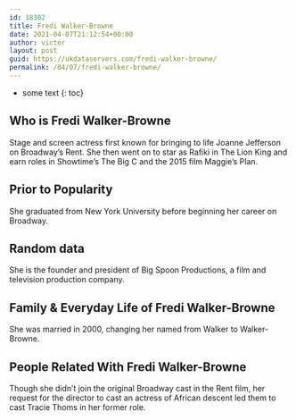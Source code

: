 ```yaml
---
id: 18302
title: Fredi Walker-Browne
date: 2021-04-07T21:12:54+00:00
author: victor
layout: post
guid: https://ukdataservers.com/fredi-walker-browne/
permalink: /04/07/fredi-walker-browne/
---
```


* some text
{: toc}


## Who is Fredi Walker-Browne



Stage and screen actress first known for bringing to life Joanne Jefferson on Broadway&#8217;s Rent. She then went on to star as Rafiki in The Lion King and earn roles in Showtime&#8217;s The Big C and the 2015 film Maggie&#8217;s Plan.

                
                
                
## Prior to Popularity



She graduated from New York University before beginning her career on Broadway.

                
                
                
## Random data



She is the founder and president of Big Spoon Productions, a film and television production company.

                
                
                
## Family & Everyday Life of Fredi Walker-Browne



She was married in 2000, changing her named from Walker to Walker-Browne.

                
                
                
## People Related With Fredi Walker-Browne



Though she didn&#8217;t join the original Broadway cast in the Rent film, her request for the director to cast an actress of African descent led them to cast Tracie Thoms in her former role.

                
              
            
          
          
          